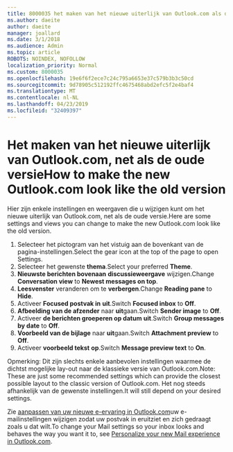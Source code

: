```yaml
---
title: 8000035 het maken van het nieuwe uiterlijk van Outlook.com als de oude
ms.author: daeite
author: daeite
manager: joallard
ms.date: 3/1/2018
ms.audience: Admin
ms.topic: article
ROBOTS: NOINDEX, NOFOLLOW
localization_priority: Normal
ms.custom: 8000035
ms.openlocfilehash: 19e6f6f2ece7c24c795a6653e37c579b3b3c50cd
ms.sourcegitcommit: 9d78905c512192ffc4675468abd2efc5f2e4baf4
ms.translationtype: MT
ms.contentlocale: nl-NL
ms.lasthandoff: 04/23/2019
ms.locfileid: "32409397"
---
```

# <a name="how-to-make-the-new-outlookcom-look-like-the-old-version"></a><span data-ttu-id="2724f-102">Het maken van het nieuwe uiterlijk van Outlook.com, net als de oude versie</span><span class="sxs-lookup"><span data-stu-id="2724f-102">How to make the new Outlook.com look like the old version</span></span>

<span data-ttu-id="2724f-103">Hier zijn enkele instellingen en weergaven die u wijzigen kunt om het nieuwe uiterlijk van Outlook.com, net als de oude versie.</span><span class="sxs-lookup"><span data-stu-id="2724f-103">Here are some settings and views you can change to make the new Outlook.com look like the old version.</span></span>

1. <span data-ttu-id="2724f-104">Selecteer het pictogram van het vistuig aan de bovenkant van de pagina-instellingen.</span><span class="sxs-lookup"><span data-stu-id="2724f-104">Select the gear icon at the top of the page to open Settings.</span></span>
2. <span data-ttu-id="2724f-105">Selecteer het gewenste **thema**.</span><span class="sxs-lookup"><span data-stu-id="2724f-105">Select your preferred **Theme**.</span></span>
3. <span data-ttu-id="2724f-106">**Nieuwste berichten bovenaan** **discussieweergave** wijzigen.</span><span class="sxs-lookup"><span data-stu-id="2724f-106">Change **Conversation view** to **Newest messages on top**.</span></span>
4. <span data-ttu-id="2724f-107">**Leesvenster** veranderen om te **verbergen**.</span><span class="sxs-lookup"><span data-stu-id="2724f-107">Change **Reading pane** to **Hide**.</span></span>
5. <span data-ttu-id="2724f-108">Activeer **Focused postvak in** **uit**.</span><span class="sxs-lookup"><span data-stu-id="2724f-108">Switch **Focused inbox** to **Off**.</span></span>
6. <span data-ttu-id="2724f-109">**Afbeelding van de afzender** naar **uit**gaan.</span><span class="sxs-lookup"><span data-stu-id="2724f-109">Switch **Sender image** to **Off**.</span></span> 
7. <span data-ttu-id="2724f-110">Activeer **de berichten groeperen op datum** **uit**.</span><span class="sxs-lookup"><span data-stu-id="2724f-110">Switch **Group messages by date** to **Off**.</span></span> 
8. <span data-ttu-id="2724f-111">**Voorbeeld van de bijlage** naar **uit**gaan.</span><span class="sxs-lookup"><span data-stu-id="2724f-111">Switch **Attachment preview** to **Off**.</span></span> 
9. <span data-ttu-id="2724f-112">Activeer **voorbeeld tekst** **op**.</span><span class="sxs-lookup"><span data-stu-id="2724f-112">Switch **Message preview text** to **On**.</span></span>

<span data-ttu-id="2724f-113">Opmerking: Dit zijn slechts enkele aanbevolen instellingen waarmee de dichtst mogelijke lay-out naar de klassieke versie van Outlook.com.</span><span class="sxs-lookup"><span data-stu-id="2724f-113">Note: These are just some recommended settings which can provide the closest possible layout to the classic version of Outlook.com.</span></span> <span data-ttu-id="2724f-114">Het nog steeds afhankelijk van de gewenste instellingen.</span><span class="sxs-lookup"><span data-stu-id="2724f-114">It will still depend on your desired settings.</span></span>

<span data-ttu-id="2724f-115">Zie [aanpassen van uw nieuwe e-ervaring in Outlook.com](https://support.office.com/article/b41c2ecb-f23c-42b3-b7f8-659646d5e58c)uw e-mailinstellingen wijzigen zodat uw postvak in eruitziet en zich gedraagt zoals u dat wilt.</span><span class="sxs-lookup"><span data-stu-id="2724f-115">To change your Mail settings so your inbox looks and behaves the way you want it to, see [Personalize your new Mail experience in Outlook.com](https://support.office.com/article/b41c2ecb-f23c-42b3-b7f8-659646d5e58c).</span></span>